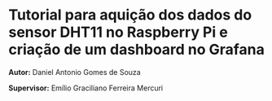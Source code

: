 # Tutorial para aquição dos dados do sensor DHT11 no Raspberry Pi e criação de um dashboard no Grafana

**Autor:** Daniel Antonio Gomes de Souza

**Supervisor:** Emílio Graciliano Ferreira Mercuri
